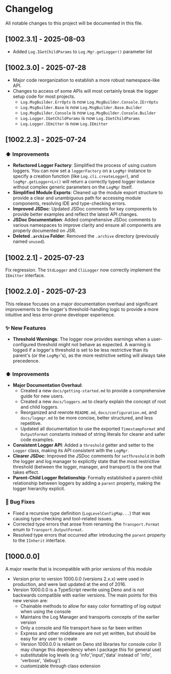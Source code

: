 # Changelog

All notable changes to this project will be documented in this file.

## [1002.3.1] - 2025-08-03

- Added `Log.IGetChildParams` to `Log.Mgr.getLogger()` parameter list

## [1002.3.0] - 2025-07-28

- Major code reorganization to establish a more robust namespace-like API.
- Changes to access of some APIs will most certainly break the logger setup code for most projects.
  - `Log.MsgBuilder.ErrOpts` is now `Log.MsgBuilder.Console.IErrOpts`
  - `Log.MsgBuilder.Base` is now `Log.MsgBuilder.Base.Builder`
  - `Log.MsgBuilder.Console` is now `Log.MsgBuilder.Console.Builder`
  - `Log.Logger.IGetChildParams` is now `Log.IGetChildParams`
  - `Log.Logger.IEmitter` is now `Log.IEmitter`


## [1002.2.3] - 2025-07-24

### ⬆️ Improvements

- **Refactored Logger Factory**: Simplified the process of using custom loggers. You can now set a `loggerFactory` on a `LogMgr` instance to specify a creation function (like `Log.cli.createLogger`), and `logMgr.getLogger<L>()` will return a correctly typed logger instance without complex generic parameters on the `LogMgr` itself.
- **Simplified Module Exports**: Cleaned up the module export structure to provide a clear and unambiguous path for accessing module components, resolving IDE and type-checking errors.
- **Improved JSDoc**: Updated JSDoc comments for key components to provide better examples and reflect the latest API changes.
- **JSDoc Documentation**: Added comprehensive JSDoc comments to various namespaces to improve clarity and ensure all components are properly documented on JSR.
- **Deleted `.archive` Folder**: Removed the `.archive` directory (previously named `unused`).

## [1002.2.1] - 2025-07-23

Fix regression. The `StdLogger` and `CliLogger` now correctly implement the `IEmitter` interface.

## [1002.2.0] - 2025-07-23

This release focuses on a major documentation overhaul and significant improvements to the logger's threshold-handling
logic to provide a more intuitive and less error-prone developer experience.

### ✨ New Features

- **Threshold Warnings**: The logger now provides warnings when a user-configured threshold might not behave as
  expected. A warning is logged if a logger's threshold is set to be less restrictive than its parent's (or the
  `LogMgr`'s), as the more restrictive setting will always take precedence.

### ⬆️ Improvements

- **Major Documentation Overhaul**:
  - Created a new `docs/getting-started.md` to provide a comprehensive guide for new users.
  - Created a new `docs/loggers.md` to clearly explain the concept of root and child loggers.
  - Reorganized and rewrote `README.md`, `docs/configuration.md`, and `docs/logmgr.md` to be more concise, better
    structured, and less repetitive.
  - Updated all documentation to use the exported `TimestampFormat` and `OutputFormat` constants instead of string
    literals for clearer and safer code examples.
- **Consistent Logger API**: Added a `threshold` getter and setter to the `Logger` class, making its API consistent with
  the `LogMgr`.
- **Clearer JSDoc**: Improved the JSDoc comments for `setThreshold` in both the logger and log manager to explicitly
  state that the most restrictive threshold (between the logger, manager, and transport) is the one that takes effect.
- **Parent-Child Logger Relationship**: Formally established a parent-child relationship between loggers by adding a
  `parent` property, making the logger hierarchy explicit.

### 🐛 Bug Fixes

- Fixed a recursive type definition (`LogLevelConfigMap...`) that was causing type-checking and tool-related issues.
- Corrected type errors that arose from renaming the `Transport.Format` enum to `Transport.OutputFormat`.
- Resolved type errors that occurred after introducing the `parent` property to the `IInherit` interface.


## [1000.0.0]

A major rewrite that is incompatible with prior versions of this module

- Version prior to version 1000.0.0 (versions 2.x.x) were used in production, and were last updated at the end of 2016.
- Version 1000.0.0 is a TypeScript rewrite using Deno and is not backwards compatible with earlier versions. The main
  points for this new version are:
  - Chainable methods to allow for easy color formatting of log output when using the console
  - Maintains the Log Manager and transports concepts of the earlier version
  - Only a console and file transport have so far been written
  - Express and other middleware are not yet written, but should be easy for any user to create
  - Version 1000.0.0 is reliant on Deno std libraries for console color (I may change this dependency when I package
    this for general use)
  - substitutable log levels (e.g 'info','input','data' instead of 'info', 'verbose', 'debug')
  - customizable through class extension
